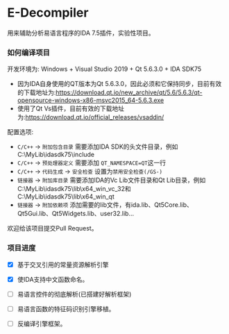 # E-Decompiler
用来辅助分析易语言程序的IDA 7.5插件，实验性项目。

### 如何编译项目

开发环境为: Windows + Visual Studio 2019 + Qt 5.6.3.0 + IDA SDK75

- 因为IDA自身使用的QT版本为Qt 5.6.3.0，因此必须和它保持同步，目前有效的下载地址为:https://download.qt.io/new_archive/qt/5.6/5.6.3/qt-opensource-windows-x86-msvc2015_64-5.6.3.exe
- 使用了Qt Vs插件，目前有效的下载地址为:https://download.qt.io/official_releases/vsaddin/

配置选项:

- `C/C++` -> `附加包含目录` 需要添加IDA SDK的头文件目录，例如C:\MyLib\idasdk75\include
- `C/C++` -> `预处理器定义` 需要添加 `QT_NAMESPACE=QT`这一行
- `C/C++` -> `代码生成` -> `安全检查` 设置为`禁用安全检查(/GS-)`
- `链接器` -> `附加库目录` 需要添加IDA的Vc Lib文件目录和Qt Lib目录，例如C:\MyLib\idasdk75\lib\x64_win_vc_32和C:\MyLib\idasdk75\lib\x64_win_qt
- `链接器` -> `附加依赖项` 添加需要的lib文件，有ida.lib、Qt5Core.lib、Qt5Gui.lib、Qt5Widgets.lib、user32.lib...

欢迎给该项目提交Pull Request。

### 项目进度

- [x] 基于交叉引用的常量资源解析引擎
- [x] 使IDA支持中文函数命名。
- [ ] 易语言控件的彻底解析(已搭建好解析框架)
- [ ] 易语言函数的特征码识别引擎移植。
- [ ] 反编译引擎框架。

